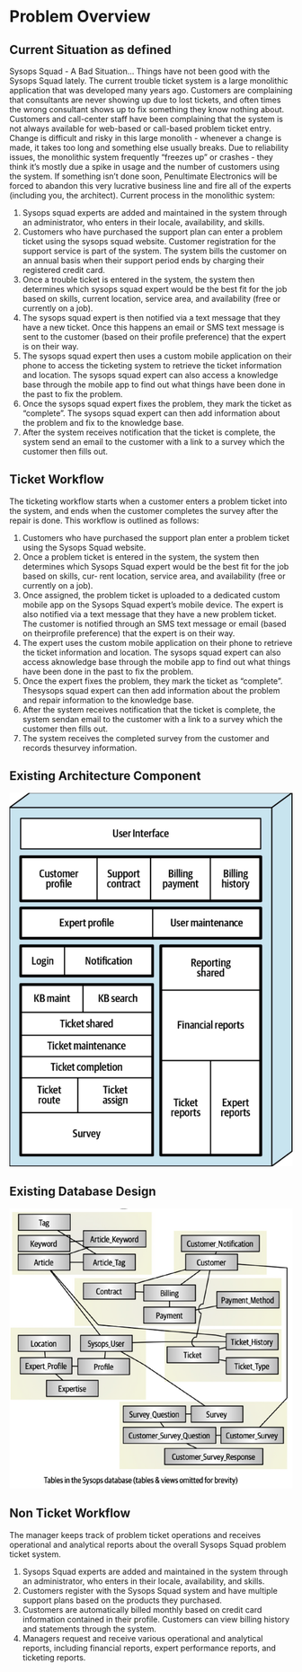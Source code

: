 # Problem Overview

## Current Situation as defined

Sysops Squad - A Bad Situation…
Things have not been good with the Sysops Squad lately. The current trouble ticket system is a large monolithic application that was developed many years
ago. Customers are complaining that consultants are never showing up due to lost tickets, and often times the wrong consultant shows up to fix something
they know nothing about. Customers and call-center staff have been complaining that the system is not always available for web-based or call-based problem
ticket entry. Change is difficult and risky in this large monolith - whenever a change is made, it takes too long and something else usually breaks. Due to
reliability issues, the monolithic system frequently “freezes up” or crashes - they think it’s mostly due a spike in usage and the number of customers using the
system. If something isn’t done soon, Penultimate Electronics will be forced to abandon this very lucrative business line and fire all of the experts (including
you, the architect).
Current process in the monolithic system:
1. Sysops squad experts are added and maintained in the system through an administrator, who enters in their locale, availability, and skills.
2. Customers who have purchased the support plan can enter a problem ticket using the sysops squad website. Customer registration for the support
service is part of the system. The system bills the customer on an annual basis when their support period ends by charging their registered credit card.
3. Once a trouble ticket is entered in the system, the system then determines which sysops squad expert would be the best fit for the job based on skills,
current location, service area, and availability (free or currently on a job).
4. The sysops squad expert is then notified via a text message that they have a new ticket. Once this happens an email or SMS text message is sent to the
customer (based on their profile preference) that the expert is on their way.
5. The sysops squad expert then uses a custom mobile application on their phone to access the ticketing system to retrieve the ticket information and
location. The sysops squad expert can also access a knowledge base through the mobile app to find out what things have been done in the past to fix the
problem.
6. Once the sysops squad expert fixes the problem, they mark the ticket as “complete”. The sysops squad expert can then add information about the
problem and fix to the knowledge base.
7. After the system receives notification that the ticket is complete, the system send an email to the customer with a link to a survey which the customer then
fills out.


## Ticket Workflow
The ticketing workflow starts when a customer enters a problem ticket into the system, and ends when the customer completes the survey after the repair is done. This workflow is outlined as follows:
1. Customers who have purchased the support plan enter a problem ticket using the Sysops Squad website.
2. Once a problem ticket is entered in the system, the system then determines which Sysops Squad expert would be the best fit for the job based on skills, cur‐ rent location, service area, and availability (free or currently on a job).
3. Once assigned, the problem ticket is uploaded to a dedicated custom mobile app on the Sysops Squad expert’s mobile device. The expert is also notified via a text message that they have a new problem ticket. The customer is notified through an SMS text message or email (based on theirprofile preference) that the expert is on their way.
4. The expert uses the custom mobile application on their phone to retrieve the ticket information and location. The sysops squad expert can also access aknowledge base through the mobile app to find out what things have been done in the past to fix the problem.
5. Once the expert fixes the problem, they mark the ticket as “complete”. Thesysops squad expert can then add information about the problem and repair information to the knowledge base.
6. After the system receives notification that the ticket is complete, the system sendan email to the customer with a link to a survey which the customer then fills out.
7. The system receives the completed survey from the customer and records thesurvey information.

## Existing Architecture Component
![existing_components](../img/existing_components.png)

## Existing Database Design
![existing_db](../img/existing_db.png)

## Non Ticket Workflow
The manager keeps track of problem ticket operations and receives operational and analytical reports about the overall Sysops Squad problem ticket system.
1. Sysops Squad experts are added and maintained in the system through an administrator, who enters in their locale, availability, and skills.
2. Customers register with the Sysops Squad system and have multiple support plans based on the products they purchased.
3. Customers are automatically billed monthly based on credit card information contained in their profile. Customers can view billing history and statements through the system.
4. Managers request and receive various operational and analytical reports, including financial reports, expert performance reports, and ticketing reports.
